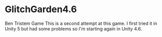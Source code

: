 # GlitchGarden4.6
Ben Tristem Game
This is a second attempt at this game.  I first tried it in Unity 5 but had some problems so I'm starting again in Unity 4.6.
